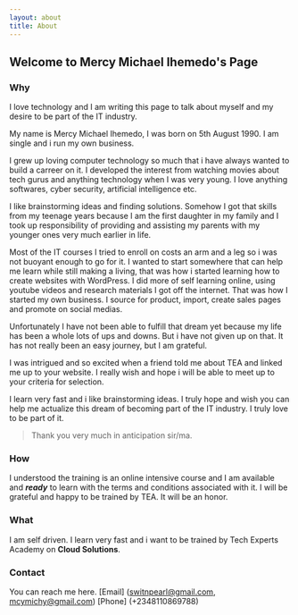 ```yaml
---
layout: about
title: About
---
```


## Welcome to Mercy Michael Ihemedo's Page

### Why

I love technology and I am writing this page to talk about myself and my desire to be part of the IT industry. 


My name is Mercy Michael Ihemedo, I was born on 5th August 1990. I am single and i run my own business.


I grew up loving computer technology so much that i have always wanted to build a carreer on it. I developed the interest from watching movies about tech gurus and anything technology when I was very young. I love anything softwares, cyber security, artificial intelligence etc.


I like brainstorming ideas and finding solutions. Somehow I got that skills from my teenage years because I am the first daughter in my family and I took up responsibility of providing and assisting my parents with my younger ones very much earlier in life.


Most of the IT courses I tried to enroll on costs an arm and a leg so i was not buoyant enough to go for it. I wanted to start somewhere that can help me learn while still making a living, that was how i started learning how to create websites with WordPress. I did more of self learning online, using youtube videos and research materials I got off the internet. That was how I started my own business. I source for product, import, create sales pages and promote on social medias.


Unfortunately I have not been able to fulfill that dream yet because my life has been a whole lots of ups and downs. But i have not given up on that. It has not really been an easy journey, but I am grateful.


I was intrigued and so excited when a friend told me about TEA and linked me up to your website. I really wish and hope i will be able to meet up to your criteria for selection. 


I learn very fast and i like brainstorming ideas. I truly hope and wish you can help me actualize this dream of becoming part of the IT industry. I truly love to be part of it. 


> Thank you very much in anticipation sir/ma.


### How

I understood the training is an online intensive course and I am available and ***ready*** to learn with the terms and conditions associated with it. I will be grateful and happy to be trained by TEA. It will be an honor.

### What

I am self driven. I learn very fast and i want to be trained by Tech Experts Academy on **Cloud Solutions**.

### Contact

You can reach me here. [Email] (switnpearl@gmail.com, mcymichy@gmail.com) [Phone] (+2348110869788)
